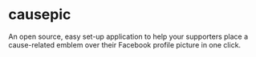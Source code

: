 # causepic
An open source, easy set-up application to help your supporters place a cause-related emblem over their Facebook profile picture in one click.
